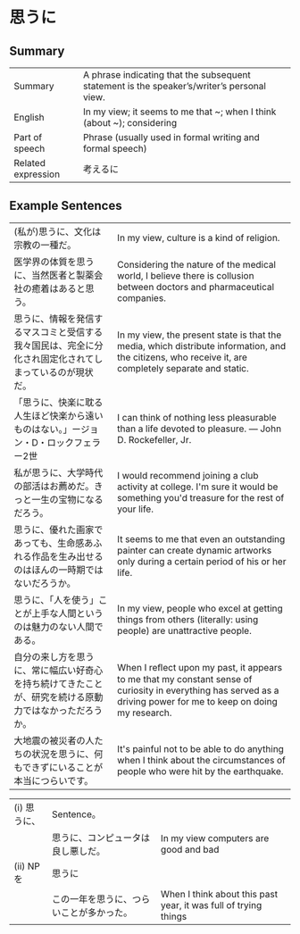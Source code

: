 # 思うに

## Summary

<table><tr>   <td>Summary</td>   <td>A phrase indicating that the subsequent statement is the speaker’s/writer’s personal view.</td></tr><tr>   <td>English</td>   <td>In my view; it seems to me that ~; when I think (about ~); considering</td></tr><tr>   <td>Part of speech</td>   <td>Phrase (usually used in formal writing and formal speech)</td></tr><tr>   <td>Related expression</td>   <td>考えるに</td></tr></table>

## Example Sentences

<table><tr>   <td>(私が)思うに、文化は宗教の一種だ。</td>   <td>In my view, culture is a kind of religion.</td></tr><tr>   <td>医学界の体質を思うに、当然医者と製薬会社の癒着はあると思う。</td>   <td>Considering the nature of the medical world, I believe there is collusion between doctors and pharmaceutical companies.</td></tr><tr>   <td>思うに、情報を発信するマスコミと受信する我々国民は、完全に分化され固定化されてしまっているのが現状だ。</td>   <td>In my view, the present state is that the media, which distribute information, and the citizens, who receive it, are completely separate and static.</td></tr><tr>   <td>「思うに、快楽に耽る人生ほど快楽から遠いものはない。」ージョン・D・ロックフェラー2世</td>   <td>I can think of nothing less pleasurable than a life devoted to pleasure. ― John D. Rockefeller, Jr.</td></tr><tr>   <td>私が思うに、大学時代の部活はお薦めだ。きっと一生の宝物になるだろう。</td>   <td>I would recommend joining a club activity at college. I'm sure it would be something you'd treasure for the rest of your life.</td></tr><tr>   <td>思うに、優れた画家であっても、生命感あふれる作品を生み出せるのはほんの一時期ではないだろうか。</td>   <td>It seems to me that even an outstanding painter can create dynamic artworks only during a certain period of his or her life.</td></tr><tr>   <td>思うに、「人を使う」ことが上手な人間というのは魅力のない人間である。</td>   <td>In my view, people who excel at getting things from others (literally: using people) are unattractive people.</td></tr><tr>   <td>自分の来し方を思うに、常に幅広い好奇心を持ち続けてきたことが、研究を続ける原動力ではなかっただろうか。</td>   <td>When I reﬂect upon my past, it appears to me that my constant sense of curiosity in everything has served as a driving power for me to keep on doing my research.</td></tr><tr>   <td>大地震の被災者の人たちの状況を思うに、何もできずにいることが本当につらいです。</td>   <td>It's painful not to be able to do anything when I think about the circumstances of people who were hit by the earthquake.</td></tr></table>

<table class="table"><tbody><tr class="tr head"><td class="td"><span class="numbers">(i)</span> <span class="concept">思うに</span><span class="bold">、</span></td><td class="td"><span class="concept"></span><span>Sentence。</span></td><td class="td"></td></tr><tr class="tr"><td class="td"></td><td class="td"><span class="concept">思うに</span><span>、コンピュータは良し悪しだ。</span></td><td class="td"><span>In my view computers are good and bad</span></td></tr><tr class="tr head"><td class="td"><span class="numbers">(ii)</span> <span class="bold">NPを</span></td><td class="td"><span class="concept">思うに</span></td><td class="td"></td></tr><tr class="tr"><td class="td"></td><td class="td"><span>この一年を</span><span class="concept">思うに</span><span>、つらいことが多かった。</span></td><td class="td"><span>When I think about this past year, it was full of trying things</span></td></tr></tbody></table>

